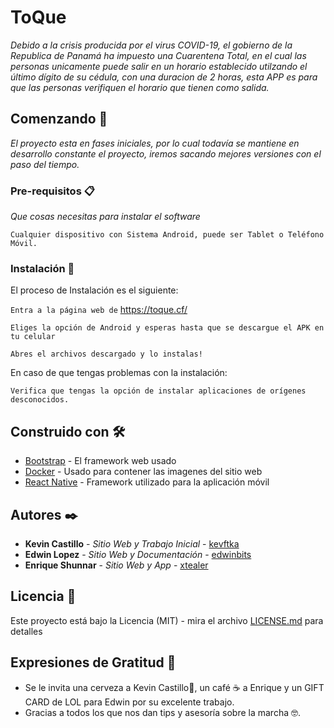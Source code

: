 # ToQue

_Debido a la crisis producida por el virus COVID-19, el gobierno de la Republica de Panamá ha impuesto una Cuarentena Total,
en el cual las personas unicamente puede salir en un horario establecido utilzando el último dígito de su cédula, con una
duracion de 2 horas, esta APP es para que las personas verifiquen el horario que tienen como salida._

## Comenzando 🚀

_El proyecto esta en fases iniciales, por lo cual todavía se mantiene en desarrollo constante el proyecto, iremos sacando mejores versiones con el paso del tiempo._


### Pre-requisitos 📋

_Que cosas necesitas para instalar el software_

```
Cualquier dispositivo con Sistema Android, puede ser Tablet o Teléfono Móvil.
```

### Instalación 🔧

El proceso de Instalación es el siguiente:

`Entra a la página web de` https://toque.cf/

`Eliges la opción de Android y esperas hasta que se descargue el APK en tu celular`

`Abres el archivos descargado y lo instalas!`

En caso de que tengas problemas con la instalación:

`Verifica que tengas la opción de instalar aplicaciones de orígenes desconocidos.`


## Construido con 🛠️

* [Bootstrap](https://getbootstrap.com/) - El framework web usado
* [Docker](https://www.docker.com/) - Usado para contener las imagenes del sitio web
* [React Native](actnative.dev) - Framework utilizado para la aplicación móvil 


## Autores ✒️

* **Kevin Castillo** - *Sitio Web y Trabajo Inicial* - [kevftka](https://github.com/kevftka)
* **Edwin Lopez** - *Sitio Web y Documentación* - [edwinbits](https://github.com/edwinbits)
* **Enrique Shunnar** - *Sitio Web y App* - [xtealer](https://github.com/xtealer)

## Licencia 📄

Este proyecto está bajo la Licencia (MIT) - mira el archivo [LICENSE.md](LICENSE.md) para detalles

## Expresiones de Gratitud 🎁


* Se le invita una cerveza a Kevin Castillo🍺, un café ☕ a Enrique y un GIFT CARD de LOL para Edwin por su excelente trabajo.
* Gracias a todos los que nos dan tips y asesoría sobre la marcha 🤓.

